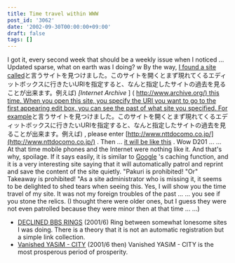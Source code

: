 ```yaml
---
title: Time travel within WWW
post_id: '3062'
date: '2002-09-30T00:00:00+09:00'
draft: false
tags: []
---
```


I got it, every second week that should be a weekly issue when I noticed ... Updated sparse, what on earth was I doing? w By the way, [I found a site called](http://www.archive.org/)と言うサイトを見つけました。このサイトを開くとまず現れてくるエディットボックスに行きたいURIを指定すると、なんと指定したサイトの過去を見ることが出来ます。例えば) _\[Internet Archive_ \] ( [http://www.archive.org/) this time. When you open this site, you specify the URI you want to go to the first appearing edit box, you can see the past of what site you specified. For example](http://www.archive.org/)と言うサイトを見つけました。このサイトを開くとまず現れてくるエディットボックスに行きたいURIを指定すると、なんと指定したサイトの過去を見ることが出来ます。例えば) , please enter [http://www.nttdocomo.co.jp/](http://www.nttdocomo.co.jp/) . Then ... [it will be like this](http://web.archive.org/web/19961112145649/http://www.nttdocomo.co.jp/) . Wow D201 ... ... At that time mobile phones and the Internet were nothing like it. And that's why, spoilage. If it says easily, it is similar to [Google](http://www.google.com/) 's caching function, and it is a very interesting site saying that it will automatically patrol and reprint and save the content of the site quietly. "Pakuri is prohibited! "Or" Takeaway is prohibited! "As a site administrator who is missing it, it seems to be delighted to shed tears when seeing this. Yes, I will show you the time travel of my site. It was not my foreign troubles of the past ... ... you see if you stone the relics. (I thought there were older ones, but I guess they were not even patrolled because they were minor then at that time ... ...)

*   [DECLINED BBS RINGS](http://web.archive.org/web/20011107131140/http://www.geocities.co.jp/Playtown-Domino/3933/) (2001/6) Ring between somewhat lonesome sites I was doing. There is a theory that it is not an automatic registration but a simple link collection.
*   [Vanished YASiM - CITY](http://web.archive.org/web/20010606205909/www6.org1.com/%7Emaki/) (2001/6 then) Vanished YASiM - CITY is the most prosperous period of prosperity.